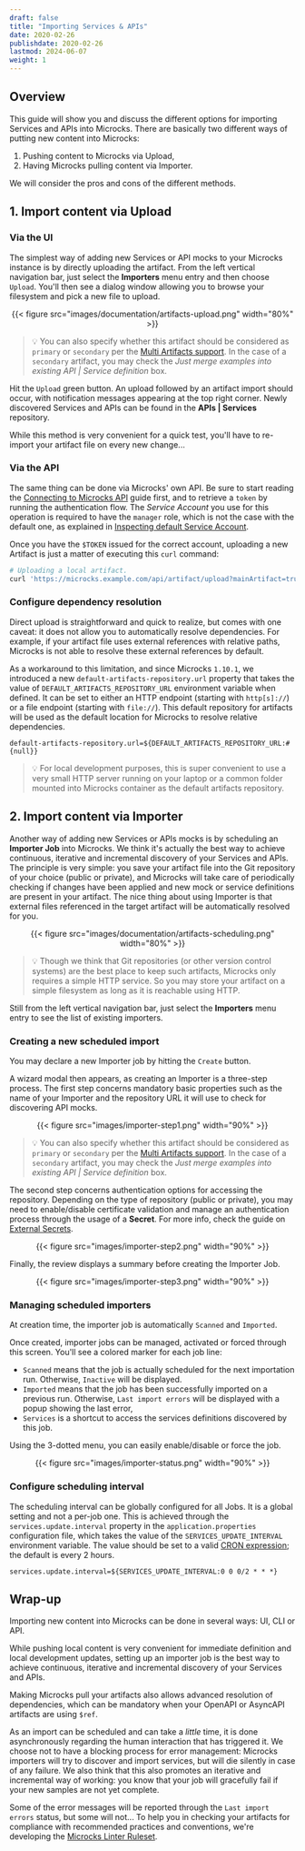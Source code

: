 ```yaml
---
draft: false
title: "Importing Services & APIs"
date: 2020-02-26
publishdate: 2020-02-26
lastmod: 2024-06-07
weight: 1
---
```


## Overview

This guide will show you and discuss the different options for importing Services and APIs into Microcks. There are basically two different ways of putting new content into Microcks:
1. Pushing content to Microcks via Upload,
2. Having Microcks pulling content via Importer.

We will consider the pros and cons of the different methods.

## 1. Import content via Upload

### Via the UI

The simplest way of adding new Services or API mocks to your Microcks instance is by directly uploading the artifact. From the left vertical navigation bar, just select the **Importers** menu entry and then choose `Upload`. You'll then see a dialog window allowing you to browse your filesystem and pick a new file to upload.

<div align="center">
{{< figure src="images/documentation/artifacts-upload.png" width="80%" >}}
</div>

> 💡 You can also specify whether this artifact should be considered as `primary` or `secondary` per the [Multi Artifacts support](/documentation/explanations/multi-artifacts). In the case of a `secondary` artifact, you may check the *Just merge examples into existing API | Service definition*  box.

Hit the `Upload` green button. An upload followed by an artifact import should occur, with notification messages appearing at the top right corner. Newly discovered Services and APIs can be found in the **APIs | Services** repository.

While this method is very convenient for a quick test, you'll have to re-import your artifact file on every new change...

### Via the API

The same thing can be done via Microcks' own API. Be sure to start reading the [Connecting to Microcks API](/documentation/guides/automation/api) guide first, and to retrieve a `token` by running the authentication flow. The *Service Account* you use for this operation is required to have the `manager` role, which is not the case with the default one, as explained in [Inspecting default Service Account](/documentation/explanations/service-account/#inspecting-default-service-account).

Once you have the `$TOKEN` issued for the correct account, uploading a new Artifact is just a matter of executing this `curl` command:

```sh
# Uploading a local artifact.
curl 'https://microcks.example.com/api/artifact/upload?mainArtifact=true' -H "Authorization: Bearer $TOKEN" -F 'file=@samples/films.graphql' -k
```

### Configure dependency resolution

Direct upload is straightforward and quick to realize, but comes with one caveat: it does not allow you to automatically resolve dependencies. For example, if your artifact file uses external references with relative paths, Microcks is not able to resolve these external references by default.

As a workaround to this limitation, and since Microcks `1.10.1`, we introduced a new `default-artifacts-repository.url` property that takes the value of `DEFAULT_ARTIFACTS_REPOSITORY_URL` environment variable when defined. It can be set to either an HTTP endpoint (starting with `http[s]://`) or a file endpoint (starting with `file://`). This default repository for artifacts will be used as the default location for Microcks to resolve relative dependencies.

```properties
default-artifacts-repository.url=${DEFAULT_ARTIFACTS_REPOSITORY_URL:#{null}}
```

> 💡 For local development purposes, this is super convenient to use a very small HTTP server running on your laptop or a common folder mounted into Microcks container as the default artifacts repository.


## 2. Import content via Importer

Another way of adding new Services or APIs mocks is by scheduling an **Importer Job** into Microcks. We think it's actually the best way to achieve continuous, iterative and incremental discovery of your Services and APIs. The principle is very simple: you save your artifact file into the Git repository of your choice (public or private), and Microcks will take care of periodically checking if changes have been applied and new mock or service definitions are present in your artifact. The nice thing about using Importer is that external files referenced in the target artifact will be automatically resolved for you. 

<div align="center">
{{< figure src="images/documentation/artifacts-scheduling.png" width="80%" >}}
</div>

> 💡 Though we think that Git repositories (or other version control systems) are the best place to keep such artifacts, Microcks only requires a simple HTTP service. So you may store your artifact on a simple filesystem as long as it is reachable using HTTP.

Still from the left vertical navigation bar, just select the **Importers** menu entry to see the list of existing importers.

### Creating a new scheduled import

You may declare a new Importer job by hitting the `Create` button.

A wizard modal then appears, as creating an Importer is a three-step process. The first step concerns mandatory basic properties such as the name of your Importer and the repository URL it will use to check for discovering API mocks.

<div align="center">
{{< figure src="images/importer-step1.png" width="90%" >}}
</div>

> 💡 You can also specify whether this artifact should be considered as `primary` or `secondary` per the [Multi Artifacts support](/documentation/explanations/multi-artifacts). In the case of a `secondary` artifact, you may check the *Just merge examples into existing API | Service definition*  box.

The second step concerns authentication options for accessing the repository. Depending on the type of repository (public or private), you may need to enable/disable certificate validation and manage an authentication process through the usage of a **Secret**. For more info, check the guide on [External Secrets](/documentation/guides/administration/secrets).

<div align="center">
{{< figure src="images/importer-step2.png" width="90%" >}}
</div>

Finally, the review displays a summary before creating the Importer Job.

<div align="center">
{{< figure src="images/importer-step3.png" width="90%" >}}
</div>

### Managing scheduled importers

At creation time, the importer job is automatically `Scanned` and `Imported`.

Once created, importer jobs can be managed, activated or forced through this screen. You'll see a colored marker for each job line:

* `Scanned` means that the job is actually scheduled for the next importation run. Otherwise, `Inactive`  will be displayed.
* `Imported` means that the job has been successfully imported on a previous run. Otherwise, `Last import errors` will be displayed with a popup showing the last error,
* `Services` is a shortcut to access the services definitions discovered by this job.

Using the 3-dotted menu, you can easily enable/disable or force the job.

<div align="center">
{{< figure src="images/importer-status.png" width="90%" >}}
</div>

### Configure scheduling interval

The scheduling interval can be globally configured for all Jobs. It is a global setting and not a per-job one. This is achieved through the `services.update.interval` property in the `application.properties` configuration file, which takes the value of the `SERVICES_UPDATE_INTERVAL` environment variable. The value should be set to a valid [CRON expression](https://spring.io/blog/2020/11/10/new-in-spring-5-3-improved-cron-expressions); the default is every 2 hours.

```properties
services.update.interval=${SERVICES_UPDATE_INTERVAL:0 0 0/2 * * *}
```

## Wrap-up

Importing new content into Microcks can be done in several ways: UI, CLI or API. 

While pushing local content is very convenient for immediate definition and local development updates, setting up an importer job is the best way to achieve continuous, iterative and incremental discovery of your Services and APIs.

Making Microcks pull your artifacts also allows advanced resolution of dependencies, which can be mandatory when your OpenAPI or AsyncAPI artifacts are using `$ref`.

As an import can be scheduled and can take a *little* time, it is done asynchronously regarding the human interaction that has triggered it. We choose not to have a blocking process for error management: Microcks importers will try to discover and import services, but will die silently in case of any failure. We also think that this also promotes an iterative and incremental way of working: you know that your job will gracefully fail if your new samples are not yet complete.

Some of the error messages will be reported through the `Last import errors` status, but some will not... To help you in checking your artifacts for compliance with recommended practices and conventions, we're developing the [Microcks Linter Ruleset](https://github.com/microcks/microcks-spectral-ruleset).
